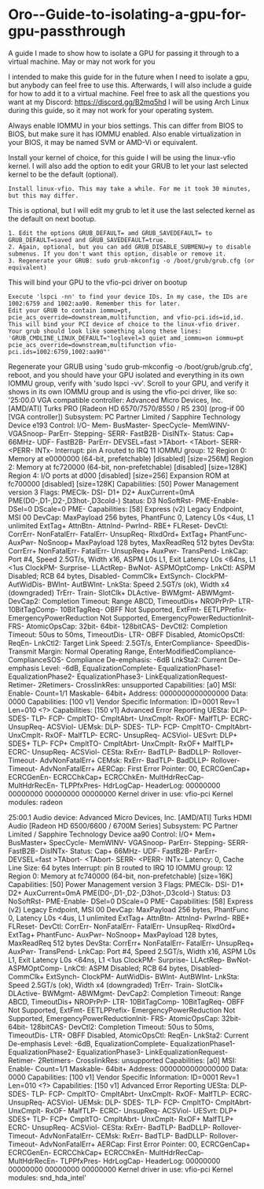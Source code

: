 # Oro--Guide-to-isolating-a-gpu-for-gpu-passthrough
A guide I made to show how to isolate a GPU for passing it through to a virtual machine. May or may not work for you

I intended to make this guide for in the future when I need to isolate a gpu, but anybody can feel free to use this. 
Afterwards, I will also include a guide for how to add it to a virtual machine. 
Feel free to ask all the questions you want at my Discord: https://discord.gg/B2mq5hd
I will be using Arch Linux during this guide, so it may not work for your operating system.


Always enable IOMMU in your bios settings. This can differ from BIOS to BIOS, but make sure it has IOMMU enabled. Also enable virtualization in your BIOS, it may be named SVM or AMD-Vi or equivalent.

Install your kernel of choice, for this guide I will be using the linux-vfio kernel. I will also add the option to edit your GRUB to let your last selected kernel to be the default (optional).

    Install linux-vfio. This may take a while. For me it took 30 minutes, but this may differ.

This is optional, but I will edit my grub to let it use the last selected kernel as the default on next bootup. 

    1. Edit the options GRUB_DEFAULT= amd GRUB_SAVEDEFAULT= to GRUB_DEFAULT=saved and GRUB_SAVEDEFAULT=true.
    2. Again, optional, but you can add GRUB_DISABLE_SUBMENU=y to disable submenus. If you don't want this option, disable or remove it.
    3. Regenerate your GRUB: sudo grub-mkconfig -o /boot/grub/grub.cfg (or equivalent)

This will bind your GPU to the vfio-pci driver on bootup

    Execute 'lspci -nn' to find your device IDs. In my case, the IDs are 1002:6759 and 1002:aa90. Remember this for later.
    Edit your GRUB to contain iommu=pt, pcie_acs_override=downstream,multifunction, and vfio-pci.ids=id,id. This will bind your PCI device of choice to the linux-vfio driver.
    Your grub should look like something along these lines: 'GRUB_CMDLINE_LINUX_DEFAULT="loglevel=3 quiet amd_iommu=on iommu=pt pcie_acs_override=downstream,multifunction vfio-pci.ids=1002:6759,1002:aa90"'

Regenerate your GRUB using 'sudo grub-mkconfig -o /boot/grub/grub.cfg', reboot, and you should have your GPU isolated and everything in its own IOMMU group, verify with 'sudo lspci -vv'. Scroll to your GPU, and verify it shows in its own IOMMU group and is using the vfio-pci driver, like so:
'25:00.0 VGA compatible controller: Advanced Micro Devices, Inc. [AMD/ATI] Turks PRO [Radeon HD 6570/7570/8550 / R5 230] (prog-if 00 [VGA controller])
        Subsystem: PC Partner Limited / Sapphire Technology Device e193
        Control: I/O- Mem- BusMaster- SpecCycle- MemWINV- VGASnoop- ParErr- Stepping- SERR- FastB2B- DisINTx-
        Status: Cap+ 66MHz- UDF- FastB2B- ParErr- DEVSEL=fast >TAbort- <TAbort- <MAbort- >SERR- <PERR- INTx-
        Interrupt: pin A routed to IRQ 11
        IOMMU group: 12
        Region 0: Memory at e0000000 (64-bit, prefetchable) [disabled] [size=256M]
        Region 2: Memory at fc720000 (64-bit, non-prefetchable) [disabled] [size=128K]
        Region 4: I/O ports at d000 [disabled] [size=256]
        Expansion ROM at fc700000 [disabled] [size=128K]
        Capabilities: [50] Power Management version 3
                Flags: PMEClk- DSI- D1+ D2+ AuxCurrent=0mA PME(D0-,D1-,D2-,D3hot-,D3cold-)
                Status: D3 NoSoftRst- PME-Enable- DSel=0 DScale=0 PME-
        Capabilities: [58] Express (v2) Legacy Endpoint, MSI 00
                DevCap: MaxPayload 256 bytes, PhantFunc 0, Latency L0s <4us, L1 unlimited
                        ExtTag+ AttnBtn- AttnInd- PwrInd- RBE+ FLReset-
                DevCtl: CorrErr- NonFatalErr- FatalErr- UnsupReq-
                        RlxdOrd+ ExtTag+ PhantFunc- AuxPwr- NoSnoop+
                        MaxPayload 128 bytes, MaxReadReq 512 bytes
                DevSta: CorrErr+ NonFatalErr- FatalErr- UnsupReq+ AuxPwr- TransPend-
                LnkCap: Port #4, Speed 2.5GT/s, Width x16, ASPM L0s L1, Exit Latency L0s <64ns, L1 <1us
                        ClockPM- Surprise- LLActRep- BwNot- ASPMOptComp-
                LnkCtl: ASPM Disabled; RCB 64 bytes, Disabled- CommClk+
                        ExtSynch- ClockPM- AutWidDis- BWInt- AutBWInt-
                LnkSta: Speed 2.5GT/s (ok), Width x4 (downgraded)
                        TrErr- Train- SlotClk+ DLActive- BWMgmt- ABWMgmt-
                DevCap2: Completion Timeout: Range ABCD, TimeoutDis+ NROPrPrP- LTR-
                         10BitTagComp- 10BitTagReq- OBFF Not Supported, ExtFmt- EETLPPrefix-
                         EmergencyPowerReduction Not Supported, EmergencyPowerReductionInit-
                         FRS-
                         AtomicOpsCap: 32bit- 64bit- 128bitCAS-
                DevCtl2: Completion Timeout: 50us to 50ms, TimeoutDis- LTR- OBFF Disabled,
                         AtomicOpsCtl: ReqEn-
                LnkCtl2: Target Link Speed: 2.5GT/s, EnterCompliance- SpeedDis-
                         Transmit Margin: Normal Operating Range, EnterModifiedCompliance- ComplianceSOS-
                         Compliance De-emphasis: -6dB
                LnkSta2: Current De-emphasis Level: -6dB, EqualizationComplete- EqualizationPhase1-
                         EqualizationPhase2- EqualizationPhase3- LinkEqualizationRequest-
                         Retimer- 2Retimers- CrosslinkRes: unsupported
        Capabilities: [a0] MSI: Enable- Count=1/1 Maskable- 64bit+
                Address: 0000000000000000  Data: 0000
        Capabilities: [100 v1] Vendor Specific Information: ID=0001 Rev=1 Len=010 <?>
        Capabilities: [150 v1] Advanced Error Reporting
                UESta:  DLP- SDES- TLP- FCP- CmpltTO- CmpltAbrt- UnxCmplt- RxOF- MalfTLP- ECRC- UnsupReq- ACSViol-
                UEMsk:  DLP- SDES- TLP- FCP- CmpltTO- CmpltAbrt- UnxCmplt- RxOF- MalfTLP- ECRC- UnsupReq- ACSViol-
                UESvrt: DLP+ SDES+ TLP- FCP+ CmpltTO- CmpltAbrt- UnxCmplt- RxOF+ MalfTLP+ ECRC- UnsupReq- ACSViol-
                CESta:  RxErr- BadTLP- BadDLLP- Rollover- Timeout- AdvNonFatalErr+
                CEMsk:  RxErr- BadTLP- BadDLLP- Rollover- Timeout- AdvNonFatalErr+
                AERCap: First Error Pointer: 00, ECRCGenCap+ ECRCGenEn- ECRCChkCap+ ECRCChkEn-
                        MultHdrRecCap- MultHdrRecEn- TLPPfxPres- HdrLogCap-
                HeaderLog: 00000000 00000000 00000000 00000000
        Kernel driver in use: vfio-pci
        Kernel modules: radeon

25:00.1 Audio device: Advanced Micro Devices, Inc. [AMD/ATI] Turks HDMI Audio [Radeon HD 6500/6600 / 6700M Series]
        Subsystem: PC Partner Limited / Sapphire Technology Device aa90
        Control: I/O+ Mem+ BusMaster+ SpecCycle- MemWINV- VGASnoop- ParErr- Stepping- SERR- FastB2B- DisINTx-
        Status: Cap+ 66MHz- UDF- FastB2B- ParErr- DEVSEL=fast >TAbort- <TAbort- <MAbort- >SERR- <PERR- INTx-
        Latency: 0, Cache Line Size: 64 bytes
        Interrupt: pin B routed to IRQ 10
        IOMMU group: 12
        Region 0: Memory at fc740000 (64-bit, non-prefetchable) [size=16K]
        Capabilities: [50] Power Management version 3
                Flags: PMEClk- DSI- D1+ D2+ AuxCurrent=0mA PME(D0-,D1-,D2-,D3hot-,D3cold-)
                Status: D3 NoSoftRst- PME-Enable- DSel=0 DScale=0 PME-
        Capabilities: [58] Express (v2) Legacy Endpoint, MSI 00
                DevCap: MaxPayload 256 bytes, PhantFunc 0, Latency L0s <4us, L1 unlimited
                        ExtTag+ AttnBtn- AttnInd- PwrInd- RBE+ FLReset-
                DevCtl: CorrErr- NonFatalErr- FatalErr- UnsupReq-
                        RlxdOrd+ ExtTag+ PhantFunc- AuxPwr- NoSnoop+
                        MaxPayload 128 bytes, MaxReadReq 512 bytes
                DevSta: CorrErr+ NonFatalErr- FatalErr- UnsupReq+ AuxPwr- TransPend-
                LnkCap: Port #4, Speed 2.5GT/s, Width x16, ASPM L0s L1, Exit Latency L0s <64ns, L1 <1us
                        ClockPM- Surprise- LLActRep- BwNot- ASPMOptComp-
                LnkCtl: ASPM Disabled; RCB 64 bytes, Disabled- CommClk+
                        ExtSynch- ClockPM- AutWidDis- BWInt- AutBWInt-
                LnkSta: Speed 2.5GT/s (ok), Width x4 (downgraded)
                        TrErr- Train- SlotClk+ DLActive- BWMgmt- ABWMgmt-
                DevCap2: Completion Timeout: Range ABCD, TimeoutDis+ NROPrPrP- LTR-
                         10BitTagComp- 10BitTagReq- OBFF Not Supported, ExtFmt- EETLPPrefix-
                         EmergencyPowerReduction Not Supported, EmergencyPowerReductionInit-
                         FRS-
                         AtomicOpsCap: 32bit- 64bit- 128bitCAS-
                DevCtl2: Completion Timeout: 50us to 50ms, TimeoutDis- LTR- OBFF Disabled,
                         AtomicOpsCtl: ReqEn-
                LnkSta2: Current De-emphasis Level: -6dB, EqualizationComplete- EqualizationPhase1-
                         EqualizationPhase2- EqualizationPhase3- LinkEqualizationRequest-
                         Retimer- 2Retimers- CrosslinkRes: unsupported
        Capabilities: [a0] MSI: Enable- Count=1/1 Maskable- 64bit+
                Address: 0000000000000000  Data: 0000
        Capabilities: [100 v1] Vendor Specific Information: ID=0001 Rev=1 Len=010 <?>
        Capabilities: [150 v1] Advanced Error Reporting
                UESta:  DLP- SDES- TLP- FCP- CmpltTO- CmpltAbrt- UnxCmplt- RxOF- MalfTLP- ECRC- UnsupReq- ACSViol-
                UEMsk:  DLP- SDES- TLP- FCP- CmpltTO- CmpltAbrt- UnxCmplt- RxOF- MalfTLP- ECRC- UnsupReq- ACSViol-
                UESvrt: DLP+ SDES+ TLP- FCP+ CmpltTO- CmpltAbrt- UnxCmplt- RxOF+ MalfTLP+ ECRC- UnsupReq- ACSViol-
                CESta:  RxErr- BadTLP- BadDLLP- Rollover- Timeout- AdvNonFatalErr-
                CEMsk:  RxErr- BadTLP- BadDLLP- Rollover- Timeout- AdvNonFatalErr+
                AERCap: First Error Pointer: 00, ECRCGenCap+ ECRCGenEn- ECRCChkCap+ ECRCChkEn-
                        MultHdrRecCap- MultHdrRecEn- TLPPfxPres- HdrLogCap-
                HeaderLog: 00000000 00000000 00000000 00000000
        Kernel driver in use: vfio-pci
        Kernel modules: snd_hda_intel'
